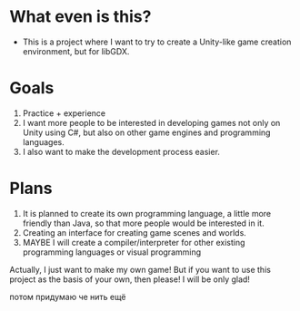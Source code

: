# What even is this? 
- This is a project where I want to try to create a Unity-like game creation environment, but for libGDX.
# Goals
1. Practice + experience
2. I want more people to be interested in developing games not only on Unity using C#, but also on other game engines and programming languages.
3. I also want to make the development process easier.
# Plans
1. It is planned to create its own programming language, a little more friendly than Java, so that more people would be interested in it.
2. Creating an interface for creating game scenes and worlds.
3. MAYBE I will create a compiler/interpreter for other existing programming languages or visual programming

Actually, I just want to make my own game! But if you want to use this project as the basis of your own, then please! I will be only glad!

потом придумаю че нить ещё